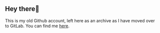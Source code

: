## Hey there👋
This is my old Github account, left here as an archive as I have moved over to GitLab. You can find me [here](https://gitlab.com/EralpCelebi).  
